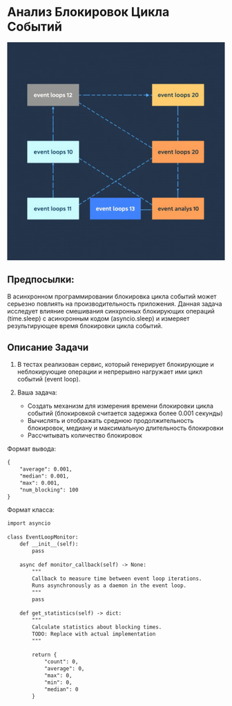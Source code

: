 # Анализ Блокировок Цикла Событий

![alt text](image.png)

## Предпосылки:
В асинхронном программировании блокировка цикла событий может серьезно повлиять на производительность приложения.
Данная задача исследует влияние смешивания синхронных блокирующих операций (time.sleep) с
асинхронным кодом (asyncio.sleep) и измеряет результирующее время блокировки цикла событий.

## Описание Задачи
1. В тестах реализован сервис, который генерирует блокирующие и неблокирующие операции и непрерывно нагружает ими цикл событий (event loop).
   
2. Ваша задача:
   - Создать механизм для измерения времени блокировки цикла событий (блокировкой считается задержка более 0.001 секунды)
   - Вычислять и отображать среднюю продолжительность блокировок, медиану и максимальную длительность блокировки
   - Рассчитывать количество блокировок

Формат вывода:
```
{
    "average": 0.001,
    "median": 0.001,
    "max": 0.001,
    "num_blocking": 100
}
```

Формат класса:
```
import asyncio

class EventLoopMonitor:
    def __init__(self):
        pass
        
    async def monitor_callback(self) -> None:
        """
        Callback to measure time between event loop iterations.
        Runs asynchronously as a daemon in the event loop.
        """
        pass
            
    def get_statistics(self) -> dict:
        """
        Calculate statistics about blocking times.
        TODO: Replace with actual implementation
        """
            
        return {
            "count": 0,
            "average": 0,
            "max": 0,
            "min": 0,
            "median": 0
        }
```